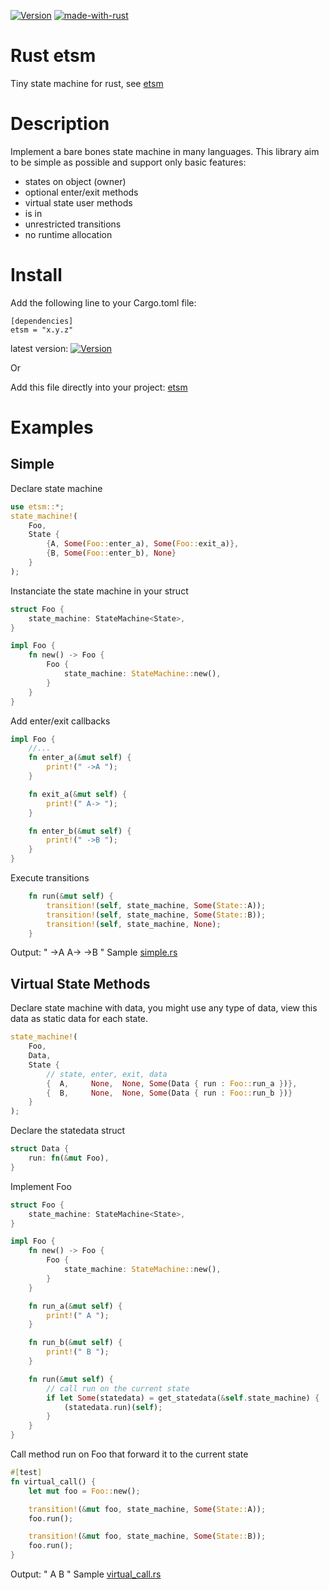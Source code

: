 [![Version](https://img.shields.io/crates/v/etsm.svg)](https://crates.io/crates/etsm)
[![made-with-rust](https://img.shields.io/badge/Made%20with-Rust-1f425f.svg)](https://www.rust-lang.org/)

# Rust etsm
Tiny state machine for rust, see [etsm](../../../../)

# Description
Implement a bare bones state machine in many languages. This library aim to be simple as possible and support only basic features: 

- states on object (owner)
- optional enter/exit methods
- virtual state user methods
- is in
- unrestricted transitions
- no runtime allocation

# Install

Add the following line to your Cargo.toml file:
```
[dependencies]
etsm = "x.y.z"
```
latest version: [![Version](https://img.shields.io/crates/v/etsm.svg)](https://crates.io/crates/etsm)

Or

Add this file directly into your project: [etsm](src/lib.rs)

# Examples

## Simple
Declare state machine
```rust
use etsm::*;
state_machine!(
    Foo,
    State {
        {A, Some(Foo::enter_a), Some(Foo::exit_a)},
        {B, Some(Foo::enter_b), None}
    }
);
```

Instanciate the state machine in your struct
```rust
struct Foo {
    state_machine: StateMachine<State>,
}

impl Foo {
    fn new() -> Foo {
        Foo {
            state_machine: StateMachine::new(),
        }
    }
}
```

Add enter/exit callbacks
```rust
impl Foo {
    //...
    fn enter_a(&mut self) {
        print!(" ->A ");
    }

    fn exit_a(&mut self) {
        print!(" A-> ");
    }

    fn enter_b(&mut self) {
        print!(" ->B ");
    }
}
```

Execute transitions
```rust
    fn run(&mut self) {
        transition!(self, state_machine, Some(State::A));
        transition!(self, state_machine, Some(State::B));
        transition!(self, state_machine, None);
    }
```

Output: " ->A  A-> ->B "
Sample [simple.rs](tests/simple.rs)

## Virtual State Methods

Declare state machine with data, you might use any type of data, view this data as static data for each state.
```rust
state_machine!(
    Foo,
    Data,
    State {
        // state, enter, exit, data
        {  A,     None,  None, Some(Data { run : Foo::run_a })},
        {  B,     None,  None, Some(Data { run : Foo::run_b })}
    }
);
```

Declare the statedata struct
```rust
struct Data {
    run: fn(&mut Foo),
}
```

Implement Foo
```rust
struct Foo {
    state_machine: StateMachine<State>,
}

impl Foo {
    fn new() -> Foo {
        Foo {
            state_machine: StateMachine::new(),
        }
    }

    fn run_a(&mut self) {
        print!(" A ");
    }

    fn run_b(&mut self) {
        print!(" B ");
    }

    fn run(&mut self) {
        // call run on the current state
        if let Some(statedata) = get_statedata(&self.state_machine) {
            (statedata.run)(self);
        }
    }
}
```

Call method run on Foo that forward it to the current state
```rust
#[test]
fn virtual_call() {
    let mut foo = Foo::new();

    transition!(&mut foo, state_machine, Some(State::A));
    foo.run();

    transition!(&mut foo, state_machine, Some(State::B));
    foo.run();
}
```
Output: " A B "
Sample [virtual_call.rs](tests/virtual_call.rs)
